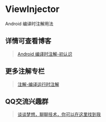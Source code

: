 # ViewInjector
Android 编译时注解用法

## 详情可查看博客

>[Android 编译时注解-初认识](http://blog.csdn.net/wzgiceman/article/details/54375109)

## 更多注解专栏

>[注解-编译运行时注解](http://blog.csdn.net/column/details/13413.html)

## QQ交流兴趣群

>[谈谈梦想，聊聊技术，你可以在这里找到我](http://img.my.csdn.net/uploads/201612/19/1482148317_7314.png)